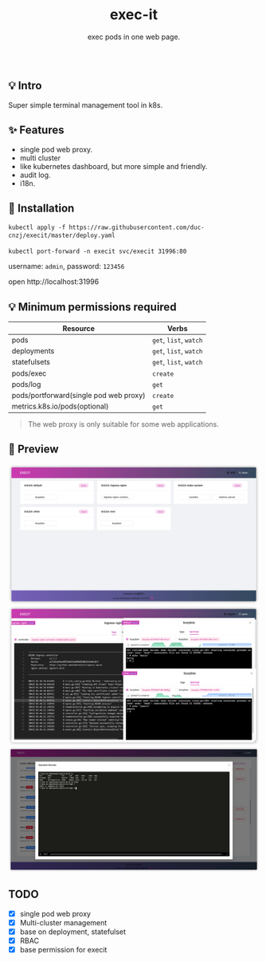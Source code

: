 <h1 align="center">exec-it</h1>
<p align="center">exec pods in one web page.</p>
<br><br>

## 💡 Intro

Super simple terminal management tool in k8s.

## ✨  Features

* single pod web proxy.
* multi cluster
* like kubernetes dashboard, but more simple and friendly.
* audit log.
* i18n.

## 🚀  Installation

```shell
kubectl apply -f https://raw.githubusercontent.com/duc-cnzj/execit/master/deploy.yaml

kubectl port-forward -n execit svc/execit 31996:80
```

username: `admin`, password: `123456`

open http://localhost:31996

## 💡 Minimum permissions required

| Resource                           | Verbs                 |
|------------------------------------|-----------------------|
| pods                               | `get`, `list`, `watch` |
| deployments                        | `get`, `list`, `watch` |
| statefulsets                       | `get`, `list`, `watch` |
| pods/exec                          | `create`              |
| pods/log                           | `get`                 |
| pods/portforward(single pod web proxy) | `create`    |
| metrics.k8s.io/pods(optional)      | `get`                 |

> The web proxy is only suitable for some web applications.

## 🧀 Preview

![execit-preview](./images/img_1.png)
![execit](./images/img.png)
![user commands](./images/img_2.png)

## TODO

- [x] single pod web proxy 
- [x] Multi-cluster management
- [x] base on deployment, statefulset
- [x] RBAC
- [x] base permission for execit